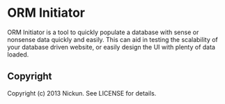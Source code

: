 ORM Initiator
=============

ORM Initiator is a tool to quickly populate a database with sense or nonsense data quickly and easily.
This can aid in testing the scalability of your database driven website, or easily design the UI with plenty of data loaded.

Copyright
------------
Copyright (c) 2013 Nickun. See LICENSE for details.